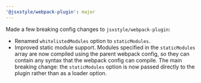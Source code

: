 ```yaml
---
'@jsxstyle/webpack-plugin': major
---
```


Made a few breaking config changes to `jsxstyle/webpack-plugin`:

- Renamed `whitelistedModules` option to `staticModules`.
- Improved static module support. Modules specified in the `staticModules` array are now compiled using the parent webpack config, so they can contain any syntax that the webpack config can compile. The main breaking change: the `staticModules` option is now passed directly to the plugin rather than as a loader option.
